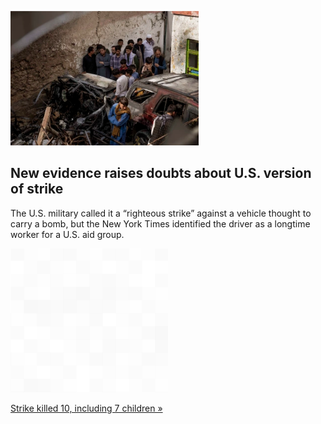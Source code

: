 
![New evidence raises doubts about U.S. version of strike](./20210912115836.png)
## New evidence raises doubts about U.S. version of strike

The U.S. military called it a “righteous strike” against a vehicle thought to carry a bomb, but the New York Times identified the driver as a longtime worker for a U.S. aid group.

![pic](../square_bg.png)

[Strike killed 10, including 7 children »](https://www.yahoo.com/news/times-investigation-us-drone-strike-140449695.html)

